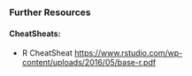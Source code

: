 ### Further Resources

#### CheatSheats:
* R CheatSheat https://www.rstudio.com/wp-content/uploads/2016/05/base-r.pdf
